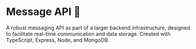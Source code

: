 # Message API 📱

A robust messaging API as part of a larger backend infrastructure, designed to facilitate real-time communication and data storage. Created with TypeScript, Express, Node, and MongoDB.
